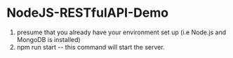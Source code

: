 # NodeJS-RESTfulAPI-Demo

1. presume that you already have your environment set up (i.e Node.js and MongoDB is installed)
2. npm run start -- this command will start the server.
